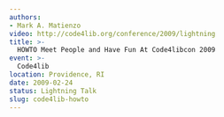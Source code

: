```yaml
---
authors:
- Mark A. Matienzo
video: http://code4lib.org/conference/2009/lightning
title: >-
  HOWTO Meet People and Have Fun At Code4libcon 2009
event: >-
  Code4lib
location: Providence, RI
date: 2009-02-24
status: Lightning Talk
slug: code4lib-howto
---
```

